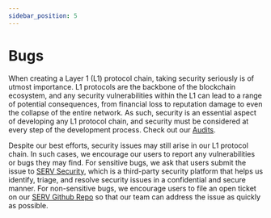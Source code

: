 ```yaml
---
sidebar_position: 5
---
```


# Bugs

When creating a Layer 1 (L1) protocol chain, taking security seriously is of utmost importance. L1 protocols are the
backbone of the blockchain ecosystem, and any security vulnerabilities within the L1 can lead to a range of potential
consequences, from financial loss to reputation damage to even the collapse of the entire network. As such, security
is an essential aspect of developing any L1 protocol chain, and security must be considered at every step of the
development process. Check out our [Audits](./security/audits).

Despite our best efforts, security issues may still arise in our L1 protocol chain. In such cases, we encourage our users
to report any vulnerabilities or bugs they may find. For sensitive bugs, we ask that users submit the issue to
[SERV Security](mailto:servprotocol@proton.me), which is a third-party security platform that helps us identify, triage,
and resolve security issues in a confidential and secure manner. For non-sensitive bugs, we encourage users to file an
open ticket on our [SERV Github Repo](https://github.com/servprotocolorg/serv) so that our team can address the issue as quickly
as possible.

